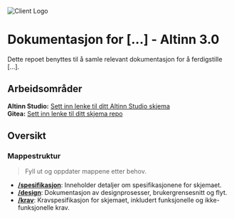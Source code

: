 ![Client Logo](https://www.goomlandscapes.co.nz/wp-content/uploads/2018/08/logo-placeholder.png)

# Dokumentasjon for [...] - Altinn 3.0

Dette repoet benyttes til å samle relevant dokumentasjon for å ferdigstille [...].

## Arbeidsområder
**Altinn Studio:** [Sett inn lenke til ditt Altinn Studio skjema](<lenke-til-altinn-studio>) <br />
**Gitea:** [Sett inn lenke til ditt skjema repo](<lenke-til-gitea-repo>)

## Oversikt

### Mappestruktur
> Fyll ut og oppdater mappene etter behov.
- [**/spesifikasjon**](#spesifikasjon): Inneholder detaljer om spesifikasjonene for skjemaet.
- [**/design**](#design): Dokumentasjon av designprosesser, brukergrensesnitt og flyt.
- [**/krav**](#krav): Kravspesifikasjon for skjemaet, inkludert funksjonelle og ikke-funksjonelle krav.
